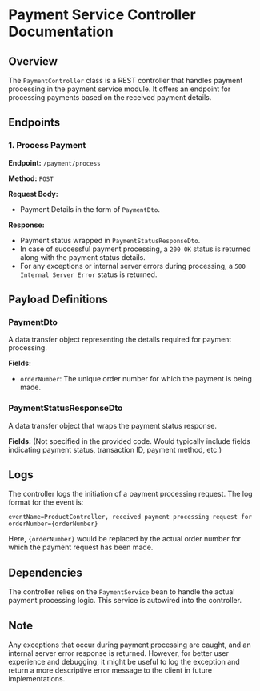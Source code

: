 # Payment Service Controller Documentation

## Overview
The `PaymentController` class is a REST controller that handles payment processing in the payment service module. It offers an endpoint for processing payments based on the received payment details.

## Endpoints

### 1. Process Payment

**Endpoint:** `/payment/process`

**Method:** `POST`

**Request Body:**
- Payment Details in the form of `PaymentDto`.

**Response:**
- Payment status wrapped in `PaymentStatusResponseDto`.
- In case of successful payment processing, a `200 OK` status is returned along with the payment status details.
- For any exceptions or internal server errors during processing, a `500 Internal Server Error` status is returned.

## Payload Definitions

### PaymentDto
A data transfer object representing the details required for payment processing.

**Fields:**
- `orderNumber`: The unique order number for which the payment is being made.

### PaymentStatusResponseDto
A data transfer object that wraps the payment status response.

**Fields:**
(Not specified in the provided code. Would typically include fields indicating payment status, transaction ID, payment method, etc.)

## Logs
The controller logs the initiation of a payment processing request. The log format for the event is:
```
eventName=ProductController, received payment processing request for orderNumber={orderNumber}
```
Here, `{orderNumber}` would be replaced by the actual order number for which the payment request has been made.

## Dependencies
The controller relies on the `PaymentService` bean to handle the actual payment processing logic. This service is autowired into the controller.

## Note
Any exceptions that occur during payment processing are caught, and an internal server error response is returned. However, for better user experience and debugging, it might be useful to log the exception and return a more descriptive error message to the client in future implementations.